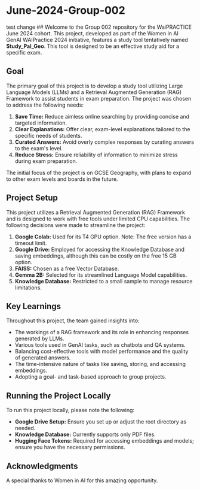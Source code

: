 # June-2024-Group-002
test change ##
Welcome to the Group 002 repository for the WaiPRACTICE June 2024 cohort. This project, developed as part of the Women in AI GenAI WAIPractice 2024 initiative, features a study tool tentatively named **Study_Pal_Geo**. This tool is designed to be an effective study aid for a specific exam.

## Goal

The primary goal of this project is to develop a study tool utilizing Large Language Models (LLMs) and a Retrieval Augmented Generation (RAG) Framework to assist students in exam preparation. The project was chosen to address the following needs:

1. **Save Time:** Reduce aimless online searching by providing concise and targeted information.
2. **Clear Explanations:** Offer clear, exam-level explanations tailored to the specific needs of students.
3. **Curated Answers:** Avoid overly complex responses by curating answers to the exam's level.
4. **Reduce Stress:** Ensure reliability of information to minimize stress during exam preparation.

The initial focus of the project is on GCSE Geography, with plans to expand to other exam levels and boards in the future.

## Project Setup

This project utilizes a Retrieval Augmented Generation (RAG) Framework and is designed to work with free tools under limited CPU capabilities. The following decisions were made to streamline the project:

1. **Google Colab:** Used for its T4 GPU option. Note: The free version has a timeout limit.
2. **Google Drive:** Employed for accessing the Knowledge Database and saving embeddings, although this can be costly on the free 15 GB option.
3. **FAISS:** Chosen as a free Vector Database.
4. **Gemma 2B:** Selected for its streamlined Language Model capabilities.
5. **Knowledge Database:** Restricted to a small sample to manage resource limitations.

## Key Learnings

Throughout this project, the team gained insights into:

- The workings of a RAG framework and its role in enhancing responses generated by LLMs.
- Various tools used in GenAI tasks, such as chatbots and QA systems.
- Balancing cost-effective tools with model performance and the quality of generated answers.
- The time-intensive nature of tasks like saving, storing, and accessing embeddings.
- Adopting a goal- and task-based approach to group projects.

## Running the Project Locally

To run this project locally, please note the following:

- **Google Drive Setup:** Ensure you set up or adjust the root directory as needed.
- **Knowledge Database:** Currently supports only PDF files.
- **Hugging Face Tokens:** Required for accessing embeddings and models; ensure you have the necessary permissions.

## Acknowledgments

A special thanks to Women in AI for this amazing opportunity.
